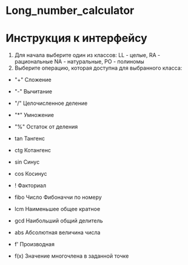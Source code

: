 # Long_number_calculator

# Инструкция к интерфейсу
1. Для начала выберите один из классов: LL - целые, RA - рациональные NA - натуральные, PO - полиномы
2. Выберите операцию, которая доступна для выбранного класса:
  - "+" Сложение
  - "-" Вычитание
  - "/" Целочисленное деление
  - "*" Умножение
  - "%" Остаток от деления

  - tan Тангенс
  - ctg Котангенс
  - sin Синус
  - cos Косинус
  - ! Факториал
  - fibo Число Фибоначчи по номеру
  - lcm Наименьшее общее кратное
  - gcd Наибольший общий делитель
  - abs Абсолютная величина числа
  - f' Производная
  - f(x) Значение многочлена в заданной точке
 
